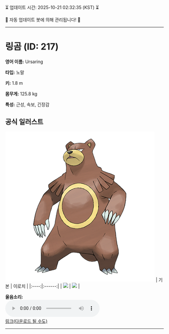 
⏳ 업데이트 시간: 2025-10-21 02:32:35 (KST) ⏳

🤖 자동 업데이트 봇에 의해 관리됩니다! 🤖

---

# 링곰 (ID: 217)
**영어 이름:** Ursaring

**타입:** 노말

**키:** 1.8 m

**몸무게:** 125.8 kg

**특성:** 근성, 속보, 긴장감

## 공식 일러스트
![](https://raw.githubusercontent.com/PokeAPI/sprites/master/sprites/pokemon/other/official-artwork/217.png)
| 기본 | 이로치 |
|:----:|:------:|
| <img src="http://play.pokemonshowdown.com/sprites/ani/ursaring.gif" width="200"> | <img src="http://play.pokemonshowdown.com/sprites/ani-shiny/ursaring.gif" width="200"> |

**울음소리:**<br><audio controls src="https://raw.githubusercontent.com/PokeAPI/cries/main/cries/pokemon/latest/217.ogg"></audio><br> [링크(다운로드 될 수도)](https://raw.githubusercontent.com/PokeAPI/cries/main/cries/pokemon/latest/217.ogg)


---
